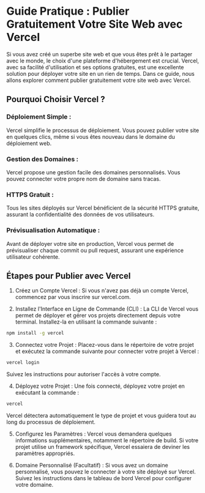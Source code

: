 # Guide Pratique : Publier Gratuitement Votre Site Web avec Vercel
Si vous avez créé un superbe site web et que vous êtes prêt à le partager avec le monde, le choix d'une plateforme d'hébergement est crucial. Vercel, avec sa facilité d'utilisation et ses options gratuites, est une excellente solution pour déployer votre site en un rien de temps. Dans ce guide, nous allons explorer comment publier gratuitement votre site web avec Vercel.

## Pourquoi Choisir Vercel ?
### Déploiement Simple : 
Vercel simplifie le processus de déploiement. Vous pouvez publier votre site en quelques clics, même si vous êtes nouveau dans le domaine du déploiement web.

### Gestion des Domaines : 
Vercel propose une gestion facile des domaines personnalisés. Vous pouvez connecter votre propre nom de domaine sans tracas.

### HTTPS Gratuit : 
Tous les sites déployés sur Vercel bénéficient de la sécurité HTTPS gratuite, assurant la confidentialité des données de vos utilisateurs.

### Prévisualisation Automatique : 
Avant de déployer votre site en production, Vercel vous permet de prévisualiser chaque commit ou pull request, assurant une expérience utilisateur cohérente.

## Étapes pour Publier avec Vercel
1. Créez un Compte Vercel :
Si vous n'avez pas déjà un compte Vercel, commencez par vous inscrire sur vercel.com.

2. Installez l'Interface en Ligne de Commande (CLI) :
La CLI de Vercel vous permet de déployer et gérer vos projets directement depuis votre terminal. Installez-la en utilisant la commande suivante :

```bash
npm install -g vercel
```

3. Connectez votre Projet :
Placez-vous dans le répertoire de votre projet et exécutez la commande suivante pour connecter votre projet à Vercel :

```bash
vercel login
```
Suivez les instructions pour autoriser l'accès à votre compte.

4. Déployez votre Projet :
Une fois connecté, déployez votre projet en exécutant la commande :

```bash
vercel
```
Vercel détectera automatiquement le type de projet et vous guidera tout au long du processus de déploiement.

5. Configurez les Paramètres :
Vercel vous demandera quelques informations supplémentaires, notamment le répertoire de build. Si votre projet utilise un framework spécifique, Vercel essaiera de deviner les paramètres appropriés.

6. Domaine Personnalisé (Facultatif) :
Si vous avez un domaine personnalisé, vous pouvez le connecter à votre site déployé sur Vercel. Suivez les instructions dans le tableau de bord Vercel pour configurer votre domaine.
